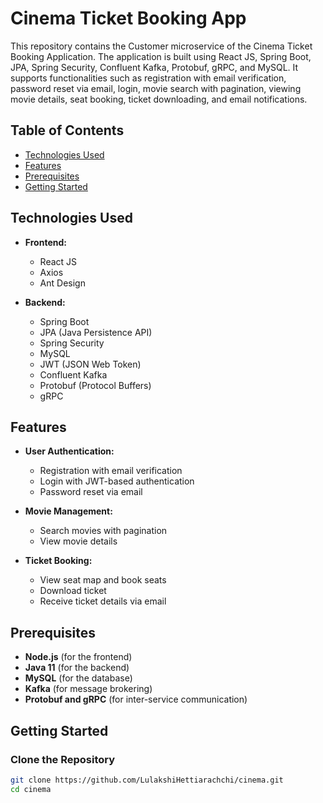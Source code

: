 # Cinema Ticket Booking App

This repository contains the Customer microservice of the Cinema Ticket Booking Application. The application is built using React JS, Spring Boot, JPA, Spring Security, Confluent Kafka, Protobuf, gRPC, and MySQL. It supports functionalities such as registration with email verification, password reset via email, login, movie search with pagination, viewing movie details, seat booking, ticket downloading, and email notifications.

## Table of Contents

- [Technologies Used](#technologies-used)
- [Features](#features)
- [Prerequisites](#prerequisites)
- [Getting Started](#getting-started)

## Technologies Used

- **Frontend:**
  - React JS
  - Axios
  - Ant Design

- **Backend:**
  - Spring Boot
  - JPA (Java Persistence API)
  - Spring Security
  - MySQL
  - JWT (JSON Web Token)
  - Confluent Kafka
  - Protobuf (Protocol Buffers)
  - gRPC

## Features

- **User Authentication:**
  - Registration with email verification
  - Login with JWT-based authentication
  - Password reset via email

- **Movie Management:**
  - Search movies with pagination
  - View movie details

- **Ticket Booking:**
  - View seat map and book seats
  - Download ticket
  - Receive ticket details via email

## Prerequisites

- **Node.js** (for the frontend)
- **Java 11** (for the backend)
- **MySQL** (for the database)
- **Kafka** (for message brokering)
- **Protobuf and gRPC** (for inter-service communication)

## Getting Started

### Clone the Repository

```bash
git clone https://github.com/LulakshiHettiarachchi/cinema.git
cd cinema
